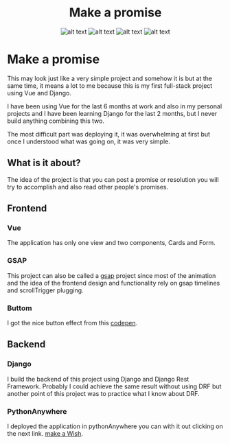 <div align="center">
<h1>Make a promise </h1>
  
![alt text](https://img.shields.io/badge/My%20first%20website-2.0.1-green)  ![alt text](https://img.shields.io/badge/Made%20by-Max-brightgreen) ![alt text](https://img.shields.io/badge/Backend-Django-lightblue) ![alt text](https://img.shields.io/badge/Frontend-Vue-brightgreen)
</div>

# Make a promise

This may look just like a very simple project and somehow it is but at the same time, it means a lot to me because this is my first full-stack project using Vue and Django.

I have been using Vue for the last 6 months at work and also in my personal projects and I have been learning Django for the last 2 months, but I never build anything combining this two.

The most difficult part was deploying it, it was overwhelming at first but once I understood what was going on, it was very simple.

## What is it about?

The idea of the project is that you can post a promise or resolution you will try to accomplish and also read other people's promises.

## Frontend

### Vue

The application has only one view and two components, Cards and Form.

### GSAP

This project can also be called a [gsap](https://maxicode.pythonanywhere.com/) project since most of the animation and the idea of the frontend design and functionality rely on gsap timelines and scrollTrigger plugging.
### Buttom

I got the nice button effect from this [codepen](https://codepen.io/kocsten/pen/rggjXp).

## Backend

### Django

I build the backend of this project using Django and Django Rest Framework. Probably I could achieve the same result without using DRF but another point of this project was to practice what I know about DRF.

### PythonAnywhere

I deployed the application in pythonAnywhere you can with it out clicking on the next link.
[make a Wish](https://maxicode.pythonanywhere.com/).
